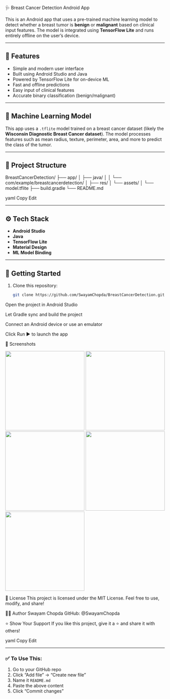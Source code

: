 🩺 Breast Cancer Detection Android App

This is an Android app that uses a pre-trained machine learning model to detect whether a breast tumor is **benign** or **malignant** based on clinical input features. The model is integrated using **TensorFlow Lite** and runs entirely offline on the user’s device.

---

## 📱 Features

- Simple and modern user interface
- Built using Android Studio and Java
- Powered by TensorFlow Lite for on-device ML
- Fast and offline predictions
- Easy input of clinical features
- Accurate binary classification (benign/malignant)

---

## 🧠 Machine Learning Model

This app uses a `.tflite` model trained on a breast cancer dataset (likely the **Wisconsin Diagnostic Breast Cancer dataset**). The model processes features such as mean radius, texture, perimeter, area, and more to predict the class of the tumor.

---

## 📂 Project Structure

BreastCancerDetection/
├── app/
│ ├── java/
│ │ └── com/example/breastcancerdetection/
│ ├── res/
│ └── assets/
│ └── model.tflite
├── build.gradle
└── README.md

yaml
Copy
Edit

---

## ⚙️ Tech Stack

- **Android Studio**
- **Java**
- **TensorFlow Lite**
- **Material Design**
- **ML Model Binding**

---

## 🚀 Getting Started

1. Clone this repository:
   ```bash
   git clone https://github.com/SwayamChopda/BreastCancerDetection.git
Open the project in Android Studio

Let Gradle sync and build the project

Connect an Android device or use an emulator

Click Run ▶️ to launch the app

📸 Screenshots
<p float="left">
  <img src="screenshots/bcds ss 1.png" width="250"/>
  <img src="screenshots/bcds ss 2.png" width="250"/>
  <img src="screenshots/bcds ss 3.png" width="250"/>
  <img src="screenshots/bcds ss 4.png" width="250"/>
  <img src="screenshots/bcds ss 5.png" width="250"/>
</p>

📃 License
This project is licensed under the MIT License.
Feel free to use, modify, and share!

🙋‍♂️ Author
Swayam Chopda
GitHub: @SwayamChopda

⭐️ Show Your Support
If you like this project, give it a ⭐️ and share it with others!

yaml
Copy
Edit

---

### ✅ To Use This:
1. Go to your GitHub repo
2. Click “Add file” → “Create new file”
3. Name it `README.md`
4. Paste the above content
5. Click “Commit changes”
